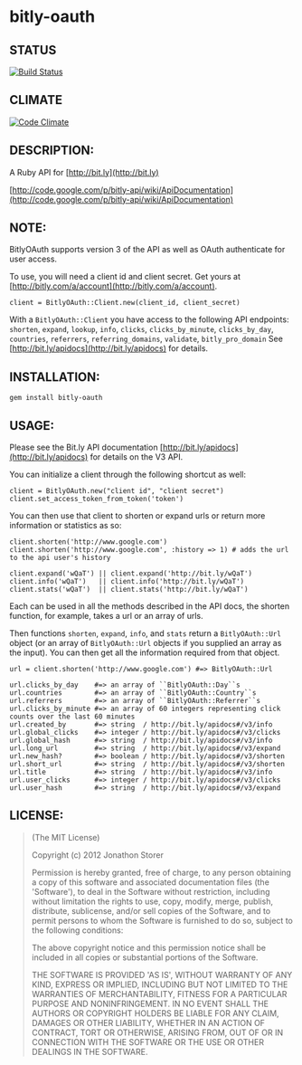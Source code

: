 # bitly-oauth

## STATUS

[![Build Status](https://secure.travis-ci.org/jonstorer/bitly-oauth.png)](http://travis-ci.org/jonstorer/bitly-oauth)

## CLIMATE

[![Code Climate](https://codeclimate.com/badge.png)](https://codeclimate.com/github/jonstorer/bitly-oauth)

## DESCRIPTION:

A Ruby API for [http://bit.ly](http://bit.ly)

[http://code.google.com/p/bitly-api/wiki/ApiDocumentation](http://code.google.com/p/bitly-api/wiki/ApiDocumentation)

## NOTE:

BitlyOAuth supports version 3 of the API as well as OAuth authenticate for user access.

To use, you will need a client id and client secret. Get yours at [http://bitly.com/a/account](http://bitly.com/a/account).

    client = BitlyOAuth::Client.new(client_id, client_secret)

With a ``BitlyOAuth::Client`` you have access to the following API endpoints:
``shorten``, ``expand``, ``lookup``, ``info``, ``clicks``, ``clicks_by_minute``,
``clicks_by_day``, ``countries``, ``referrers``, ``referring_domains``,
``validate``, ``bitly_pro_domain``  See [http://bit.ly/apidocs](http://bit.ly/apidocs) for details.

## INSTALLATION:

    gem install bitly-oauth

## USAGE:

Please see the Bit.ly API documentation [http://bit.ly/apidocs](http://bit.ly/apidocs) for details on the V3 API.

You can initialize a client through the following shortcut as well:

    client = BitlyOAuth.new("client id", "client secret")
    client.set_access_token_from_token('token')

You can then use that client to shorten or expand urls or return more information or statistics as so:

    client.shorten('http://www.google.com')
    client.shorten('http://www.google.com', :history => 1) # adds the url to the api user's history

    client.expand('wQaT') || client.expand('http://bit.ly/wQaT')
    client.info('wQaT')   || client.info('http://bit.ly/wQaT')
    client.stats('wQaT')  || client.stats('http://bit.ly/wQaT')

Each can be used in all the methods described in the API docs, the shorten function, for example, takes a url or an array of urls.

Then functions ``shorten``, ``expand``, ``info``, and ``stats`` return a ``BitlyOAuth::Url`` object (or an array of ``BitlyOAuth::Url`` objects if you supplied an array as the input). You can then get all the information required from that object.

    url = client.shorten('http://www.google.com') #=> BitlyOAuth::Url

    url.clicks_by_day    #=> an array of ``BitlyOAuth::Day``s
    url.countries        #=> an array of ``BitlyOAuth::Country``s
    url.referrers        #=> an array of ``BitlyOAuth::Referrer``s
    url.clicks_by_minute #=> an array of 60 integers representing click counts over the last 60 minutes
    url.created_by       #=> string  / http://bit.ly/apidocs#/v3/info
    url.global_clicks    #=> integer / http://bit.ly/apidocs#/v3/clicks
    url.global_hash      #=> string  / http://bit.ly/apidocs#/v3/info
    url.long_url         #=> string  / http://bit.ly/apidocs#/v3/expand
    url.new_hash?        #=> boolean / http://bit.ly/apidocs#/v3/shorten
    url.short_url        #=> string  / http://bit.ly/apidocs#/v3/shorten
    url.title            #=> string  / http://bit.ly/apidocs#/v3/info
    url.user_clicks      #=> integer / http://bit.ly/apidocs#/v3/clicks
    url.user_hash        #=> string  / http://bit.ly/apidocs#/v3/expand

## LICENSE:

> (The MIT License)
>
> Copyright (c) 2012 Jonathon Storer
>
> Permission is hereby granted, free of charge, to any person obtaining
> a copy of this software and associated documentation files (the
> 'Software'), to deal in the Software without restriction, including
> without limitation the rights to use, copy, modify, merge, publish,
> distribute, sublicense, and/or sell copies of the Software, and to
> permit persons to whom the Software is furnished to do so, subject to
> the following conditions:
>
> The above copyright notice and this permission notice shall be
> included in all copies or substantial portions of the Software.
>
> THE SOFTWARE IS PROVIDED 'AS IS', WITHOUT WARRANTY OF ANY KIND,
> EXPRESS OR IMPLIED, INCLUDING BUT NOT LIMITED TO THE WARRANTIES OF
> MERCHANTABILITY, FITNESS FOR A PARTICULAR PURPOSE AND NONINFRINGEMENT.
> IN NO EVENT SHALL THE AUTHORS OR COPYRIGHT HOLDERS BE LIABLE FOR ANY
> CLAIM, DAMAGES OR OTHER LIABILITY, WHETHER IN AN ACTION OF CONTRACT,
> TORT OR OTHERWISE, ARISING FROM, OUT OF OR IN CONNECTION WITH THE
> SOFTWARE OR THE USE OR OTHER DEALINGS IN THE SOFTWARE.
